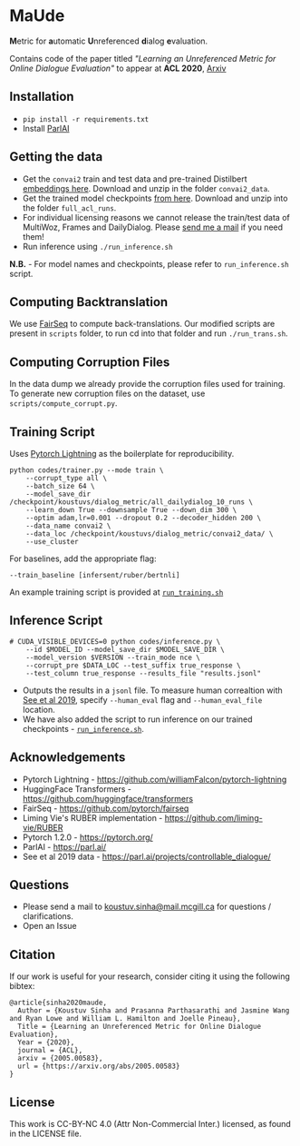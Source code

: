 # MaUde

**M**etric for **a**utomatic **U**nreferenced **d**ialog **e**valuation.

Contains code of the paper titled _"Learning an Unreferenced Metric for Online Dialogue Evaluation"_ to appear at **ACL 2020**, [Arxiv](https://arxiv.org/abs/2005.00583)

## Installation

- `pip install -r requirements.txt`
- Install [ParlAI](https://github.com/facebookresearch/ParlAI#installing-parlai)

## Getting the data

- Get the `convai2` train and test data and pre-trained Distilbert [embeddings here](https://drive.google.com/file/d/1VVcsxmUrDSRIfunPWe9UO1aeCz-lITNy/view?usp=sharing). Download and unzip in the folder `convai2_data`.
- Get the trained model checkpoints [from here](https://drive.google.com/file/d/1Ysso9hdzSenK13LjOFombyXYqA_kv-Vy/view?usp=sharing). Download and unzip into the folder `full_acl_runs`.
- For individual licensing reasons we cannot release the train/test data of MultiWoz, Frames and DailyDialog. Please [send me a mail](mailto:koustuv.sinha@mail.mcgill.ca) if you need them!
- Run inference using `./run_inference.sh`

**N.B.** - For model names and checkpoints, please refer to `run_inference.sh` script.


## Computing Backtranslation

We use [FairSeq](https://github.com/pytorch/fairseq) to compute back-translations. Our modified scripts are present in `scripts` folder, to run cd into that folder and run `./run_trans.sh`.  

## Computing Corruption Files

In the data dump we already provide the corruption files used for training. To generate new corruption files on the dataset, use `scripts/compute_corrupt.py`.

## Training Script

Uses [Pytorch Lightning](https://github.com/PyTorchLightning/pytorch-lightning) as the boilerplate for reproducibility.

```
python codes/trainer.py --mode train \
    --corrupt_type all \ 
    --batch_size 64 \
    --model_save_dir /checkpoint/koustuvs/dialog_metric/all_dailydialog_10_runs \
    --learn_down True --downsample True --down_dim 300 \
    --optim adam,lr=0.001 --dropout 0.2 --decoder_hidden 200 \ 
    --data_name convai2 \ 
    --data_loc /checkpoint/koustuvs/dialog_metric/convai2_data/ \
    --use_cluster
```

For baselines, add the appropriate flag:

```
--train_baseline [infersent/ruber/bertnli]
```

An example training script is provided at [`run_training.sh`](run_training.sh)

## Inference Script

```
# CUDA_VISIBLE_DEVICES=0 python codes/inference.py \ 
    --id $MODEL_ID --model_save_dir $MODEL_SAVE_DIR \
    --model_version $VERSION --train_mode nce \ 
    --corrupt_pre $DATA_LOC --test_suffix true_response \ 
    --test_column true_response --results_file "results.jsonl"
```

- Outputs the results in a `jsonl` file. To measure human correaltion with [See et al 2019](https://parl.ai/projects/controllable_dialogue/), specify `--human_eval` flag and `--human_eval_file` location.
- We have also added the script to run inference on our trained checkpoints - [`run_inference.sh`](run_inference.sh).

## Acknowledgements

- Pytorch Lightning - https://github.com/williamFalcon/pytorch-lightning
- HuggingFace Transformers - https://github.com/huggingface/transformers
- FairSeq - https://github.com/pytorch/fairseq
- Liming Vie's RUBER implementation - https://github.com/liming-vie/RUBER
- Pytorch 1.2.0 - https://pytorch.org/
- ParlAI - https://parl.ai/
- See et al 2019 data - https://parl.ai/projects/controllable_dialogue/

## Questions

- Please send a mail to [koustuv.sinha@mail.mcgill.ca](mailto:koustuv.sinha@mail.mcgill.ca) for questions / clarifications.
- Open an Issue

## Citation

If our work is useful for your research, consider citing it using the following bibtex:

```
@article{sinha2020maude,
  Author = {Koustuv Sinha and Prasanna Parthasarathi and Jasmine Wang and Ryan Lowe and William L. Hamilton and Joelle Pineau},
  Title = {Learning an Unreferenced Metric for Online Dialogue Evaluation},
  Year = {2020},
  journal = {ACL},
  arxiv = {2005.00583},
  url = {https://arxiv.org/abs/2005.00583}
}
```

## License

This work is CC-BY-NC 4.0 (Attr Non-Commercial Inter.) licensed, as found in the LICENSE file.
